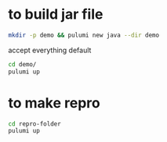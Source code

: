 # to build jar file
```bash
mkdir -p demo && pulumi new java --dir demo
```
accept everything default


```bash
cd demo/
pulumi up
```


# to make repro
```bash
cd repro-folder
pulumi up
```
